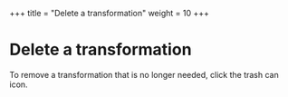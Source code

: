 +++
title = "Delete a transformation"
weight = 10
+++

# Delete a transformation

To remove a transformation that is no longer needed, click the trash can icon.
